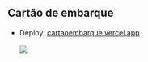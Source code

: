 ## Cartão de embarque
- Deploy: <a href="https:\\cartaoembarque.vercel.app">cartaoembarque.vercel.app</a> <br><br>
<img src="https://user-images.githubusercontent.com/86435351/221051484-5719dd35-3591-4b18-a58d-6b34313d9643.png" /></a>
